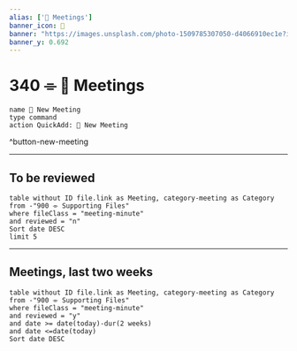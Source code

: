 ```yaml
---
alias: ['🔖 Meetings']
banner_icon: 🔖
banner: "https://images.unsplash.com/photo-1509785307050-d4066910ec1e?ixlib=rb-4.0.3&ixid=MnwxMjA3fDB8MHxwaG90by1wYWdlfHx8fGVufDB8fHx8&auto=format&fit=crop&w=1928&q=80"
banner_y: 0.692
---
```


# 340 ⌯ 🔖 Meetings

```button
name 🔖 New Meeting
type command
action QuickAdd: 🔖 New Meeting
```
^button-new-meeting

---
## To be reviewed
```dataview
table without ID file.link as Meeting, category-meeting as Category
from -"900 ⌯ Supporting Files"
where fileClass = "meeting-minute"
and reviewed = "n"
Sort date DESC
limit 5
```
---
## Meetings, last two weeks

```dataview
table without ID file.link as Meeting, category-meeting as Category
from -"900 ⌯ Supporting Files"
where fileClass = "meeting-minute"
and reviewed = "y"
and date >= date(today)-dur(2 weeks) 
and date <=date(today)
Sort date DESC
```